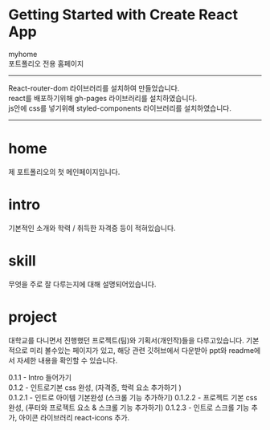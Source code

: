 # Getting Started with Create React App  
myhome  
포트폴리오 전용 홈페이지  

--------

React-router-dom 라이브러리를 설치하여 만들었습니다.  
react를 배포하기위해 gh-pages 라이브러리를 설치하였습니다.  
js안에 css를 넣기위해 styled-components 라이브러리를 설치하였습니다.  

--------

# home
제 포트폴리오의 첫 메인페이지입니다.

# intro
기본적인 소개와 학력 / 취득한 자격증 등이 적혀있습니다.

# skill
무엇을 주로 잘 다루는지에 대해 설명되어있습니다.

# project
대학교를 다니면서 진행했던 프로젝트(팀)와 기획서(개인작)들을 다루고있습니다.
기본적으로 미리 볼수있는 페이지가 있고, 해당 관련 깃허브에서 다운받아 ppt와 readme에서 자세한 내용을 확인할 수 있습니다.

0.1.1 - Intro 들어가기    
0.1.2 - 인트로기본 css 완성, (자격증, 학력 요소 추가하기 )    
0.1.2.1 - 인트로 아이템 기본완성  (스크롤 기능 추가하기)
0.1.2.2 - 프로젝트 기본 css 완성, (푸터와 프로젝트 요소 & 스크롤 기능 추가하기)
0.1.2.3 - 인트로 스크롤 기능 추가, 아이콘 라이브러리 react-icons 추가.    
